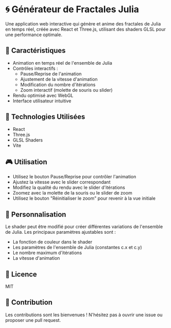# 🌀 Générateur de Fractales Julia

Une application web interactive qui génère et anime des fractales de Julia en temps réel, créée avec React et Three.js, utilisant des shaders GLSL pour une performance optimale.

## 🌟 Caractéristiques

- Animation en temps réel de l'ensemble de Julia
- Contrôles interactifs :
  - Pause/Reprise de l'animation
  - Ajustement de la vitesse d'animation
  - Modification du nombre d'itérations
  - Zoom interactif (molette de souris ou slider)
- Rendu optimisé avec WebGL
- Interface utilisateur intuitive

## 🚀 Technologies Utilisées

- React
- Three.js
- GLSL Shaders
- Vite

## 🎮 Utilisation

- Utilisez le bouton Pause/Reprise pour contrôler l'animation
- Ajustez la vitesse avec le slider correspondant
- Modifiez la qualité du rendu avec le slider d'itérations
- Zoomez avec la molette de la souris ou le slider de zoom
- Utilisez le bouton "Réinitialiser le zoom" pour revenir à la vue initiale

## 🔧 Personnalisation

Le shader peut être modifié pour créer différentes variations de l'ensemble de Julia. Les principaux paramètres ajustables sont :
- La fonction de couleur dans le shader
- Les paramètres de l'ensemble de Julia (constantes c.x et c.y)
- Le nombre maximum d'itérations
- La vitesse d'animation

## 📝 Licence

MIT

## 🤝 Contribution

Les contributions sont les bienvenues ! N'hésitez pas à ouvrir une issue ou proposer une pull request.